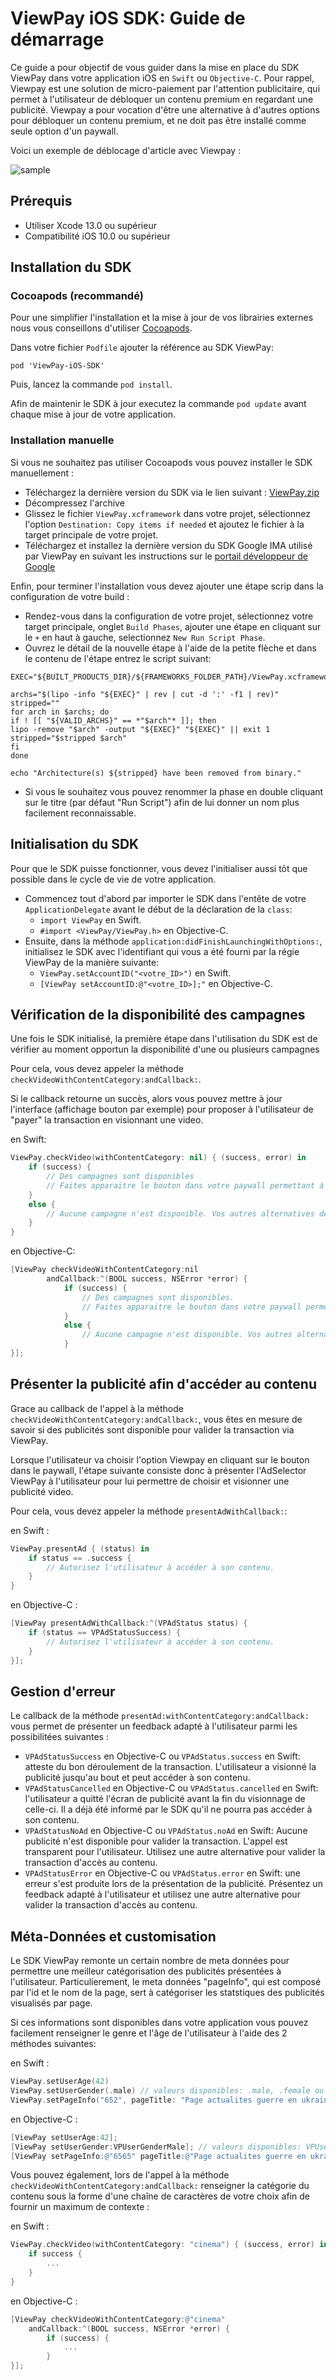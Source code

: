 
# ViewPay iOS SDK: Guide de démarrage

Ce guide a pour objectif de vous guider dans la mise en place du SDK ViewPay dans votre application iOS en `Swift` ou `Objective-C`.
Pour rappel, Viewpay est une solution de micro-paiement par l'attention publicitaire, qui permet à l'utilisateur de débloquer un contenu premium en regardant une publicité. Viewpay a pour vocation d'être une alternative à d'autres options pour débloquer un contenu premium, et ne doit pas être installé comme seule option d'un paywall.

Voici un exemple de déblocage d'article avec Viewpay : 

![sample](https://github.com/TechViewpay/ViewPay-iOS/blob/master/DocImages/parcours_vp_mobile3.png?raw=true)

## Prérequis 

- Utiliser Xcode 13.0 ou supérieur 
- Compatibilité iOS 10.0 ou supérieur

## Installation du SDK

### Cocoapods (recommandé)

Pour une simplifier l'installation et la mise à jour de vos librairies externes nous vous conseillons d'utiliser [Cocoapods](https://www.cocoapods.org).

Dans votre fichier `Podfile` ajouter la référence au SDK ViewPay:

```
pod 'ViewPay-iOS-SDK'
```

Puis, lancez la commande `pod install`.

Afin de maintenir le SDK à jour executez la commande `pod update` avant chaque mise à jour de votre application.

### Installation manuelle

Si vous ne souhaitez pas utiliser Cocoapods vous pouvez installer le SDK manuellement :

- Téléchargez la dernière version du SDK via le lien suivant : [ViewPay.zip](https://github.com/TechViewpay/ViewPay-iOS/blob/master/Dist/ViewPay.zip?raw=true)
- Décompressez l'archive
- Glissez le fichier `ViewPay.xcframework` dans votre projet, sélectionnez l'option `Destination: Copy items if needed` et ajoutez le fichier à la target principale de votre projet.
- Téléchargez et installez la dernière version du SDK Google IMA utilisé par ViewPay en suivant les instructions sur le [portail développeur de Google](https://developers.google.com/interactive-media-ads/docs/sdks/ios/)

Enfin, pour terminer l'installation vous devez ajouter une étape scrip dans la configuration de votre build :

- Rendez-vous dans la configuration de votre projet, sélectionnez votre target principale, onglet `Build Phases`, ajouter une étape en cliquant sur le `+` en haut à gauche, selectionnez `New Run Script Phase`.
- Ouvrez le détail de la nouvelle étape à l'aide de la petite flèche et dans le contenu de l'étape entrez le script suivant: 
```
EXEC="${BUILT_PRODUCTS_DIR}/${FRAMEWORKS_FOLDER_PATH}/ViewPay.xcframework/ViewPay"

archs="$(lipo -info "${EXEC}" | rev | cut -d ':' -f1 | rev)"
stripped=""
for arch in $archs; do
if ! [[ "${VALID_ARCHS}" == *"$arch"* ]]; then
lipo -remove "$arch" -output "${EXEC}" "${EXEC}" || exit 1
stripped="$stripped $arch"
fi
done

echo "Architecture(s) ${stripped} have been removed from binary."
```
- Si vous le souhaitez vous pouvez renommer la phase en double cliquant sur le titre (par défaut "Run Script") afin de lui donner un nom plus facilement reconnaissable.

## Initialisation du SDK

Pour que le SDK puisse fonctionner, vous devez l'initialiser aussi tôt que possible dans le cycle de vie de votre application.

- Commencez tout d'abord par importer le SDK dans l'entête de votre `ApplicationDelegate` avant le début de la déclaration de la `class`: 
	- `import ViewPay` en Swift.
	- `#import <ViewPay/ViewPay.h>` en Objective-C.
- Ensuite, dans la méthode `application:didFinishLaunchingWithOptions:`, initialisez le SDK avec l'identifiant qui vous a été fourni par la régie ViewPay de la manière suivante:
	- `ViewPay.setAccountID("<votre_ID>")` en Swift.
	- `[ViewPay setAccountID:@"<votre_ID>];"` en Objective-C.

## Vérification de la disponibilité des campagnes

Une fois le SDK initialisé, la première étape dans l'utilisation du SDK est de vérifier au moment opportun la disponibilité d'une ou plusieurs campagnes

Pour cela, vous devez appeler la méthode `checkVideoWithContentCategory:andCallback:`.

Si le callback retourne un succès, alors vous pouvez mettre à jour l'interface (affichage bouton par exemple) pour proposer à l'utilisateur de "payer" la transaction en visionnant une video.

en Swift:

```swift
ViewPay.checkVideo(withContentCategory: nil) { (success, error) in
	if (success) {
		// Des campagnes sont disponibles
		// Faites apparaitre le bouton dans votre paywall permettant à l'utilisateur d'accèder à son contenu via ViewPay.
	}
	else {
		// Aucune campagne n'est disponible. Vos autres alternatives de payement sont toujours proposées à votre utilisateur.
	}   
}
```

en Objective-C:

```objective-c
[ViewPay checkVideoWithContentCategory:nil
		andCallback:^(BOOL success, NSError *error) {
			if (success) {
				// Des campagnes sont disponibles.
				// Faites apparaitre le bouton dans votre paywall permettant à l'utilisateur d'accèder à son contenu via ViewPay.
			}
			else {
				// Aucune campagne n'est disponible. Vos autres alternatives de payement sont toujours proposées à votre utilisateur.
			} 
}];
```

## Présenter la publicité afin d'accéder au contenu

Grace au callback de l'appel à la méthode `checkVideoWithContentCategory:andCallback:`, vous êtes en mesure de savoir si des publicités sont disponible pour valider la transaction via ViewPay.

Lorsque l'utilisateur va choisir l'option Viewpay en cliquant sur le bouton dans le paywall, l'étape suivante consiste donc à présenter l'AdSelector ViewPay à l'utilisateur pour lui permettre de choisir et visionner une publicité video.

Pour cela, vous devez appeler la méthode `presentAdWithCallback:`:

en Swift :

```swift
ViewPay.presentAd { (status) in
	if status == .success {
		// Autorisez l'utilisateur à accéder à son contenu.
	}             
}
```

en Objective-C :

```objective-c
[ViewPay presentAdWithCallback:^(VPAdStatus status) {
	if (status == VPAdStatusSuccess) {
		// Autorisez l'utilisateur à accéder à son contenu.
	}
}];
```

## Gestion d'erreur

Le callback de la méthode `presentAd:withContentCategory:andCallback:` vous permet de présenter un feedback adapté à l'utilisateur parmi les possibilitées suivantes :

- `VPAdStatusSuccess` en Objective-C ou `VPAdStatus.success` en Swift: atteste du bon déroulement de la transaction. L'utilisateur a visionné la publicité jusqu'au bout et peut accéder à son contenu.
- `VPAdStatusCancelled` en Objective-C ou `VPAdStatus.cancelled` en Swift: l'utilisateur a quitté l'écran de publicité avant la fin du visionnage de celle-ci. Il a déjà été informé par le SDK qu'il ne pourra pas accéder à son contenu.
- `VPAdStatusNoAd` en Objective-C ou `VPAdStatus.noAd` en Swift: Aucune publicité n'est disponible pour valider la transaction. L'appel est transparent pour l'utilisateur. Utilisez une autre alternative pour valider la transaction d'accès au contenu.
- `VPAdStatusError` en Objective-C ou `VPAdStatus.error` en Swift: une erreur s'est produite lors de la présentation de la publicité. Présentez un feedback adapté à l'utilisateur et utilisez une autre alternative pour valider la transaction d'accès au contenu.

## Méta-Données et customisation

Le SDK ViewPay remonte un certain nombre de meta données pour permettre une meilleur catégorisation des publicités présentées à l'utilisateur.
Particulierement, le meta données "pageInfo", qui est composé par l'id et le nom de la page, sert à catégoriser les statstiques des publicités visualisés par page. 

Si ces informations sont disponibles dans votre application vous pouvez facilement renseigner le genre et l'âge de l'utilisateur à l'aide des 2 méthodes suivantes:

en Swift :

```swift
ViewPay.setUserAge(42)
ViewPay.setUserGender(.male) // valeurs disponibles: .male, .female ou .other
ViewPay.setPageInfo("652", pageTitle: "Page actualites guerre en ukraine") // ces paramettres sont non obligatoires

```

en Objective-C :

```objective-c
[ViewPay setUserAge:42];
[ViewPay setUserGender:VPUserGenderMale]; // valeurs disponibles: VPUserGenderMale, VPUserGenderFemale ou VPUserGenderOther
[ViewPay setPageInfo:@"6565" pageTitle:@"Page actualites guerre en ukraine"];// ces paramettres sont non obligatoires
```

Vous pouvez également, lors de l'appel à la méthode `checkVideoWithContentCategory:andCallback:` renseigner la catégorie du contenu sous la forme d'une chaîne de caractères de votre choix afin de fournir un maximum de contexte :

en Swift :

```swift
ViewPay.checkVideo(withContentCategory: "cinema") { (success, error) in
	if success {
		...
	}             
}
```

en Objective-C :


```objective-c
[ViewPay checkVideoWithContentCategory:@"cinema" 
	andCallback:^(BOOL success, NSError *error) {
		if (success) {
			...
		} 
}];
```
